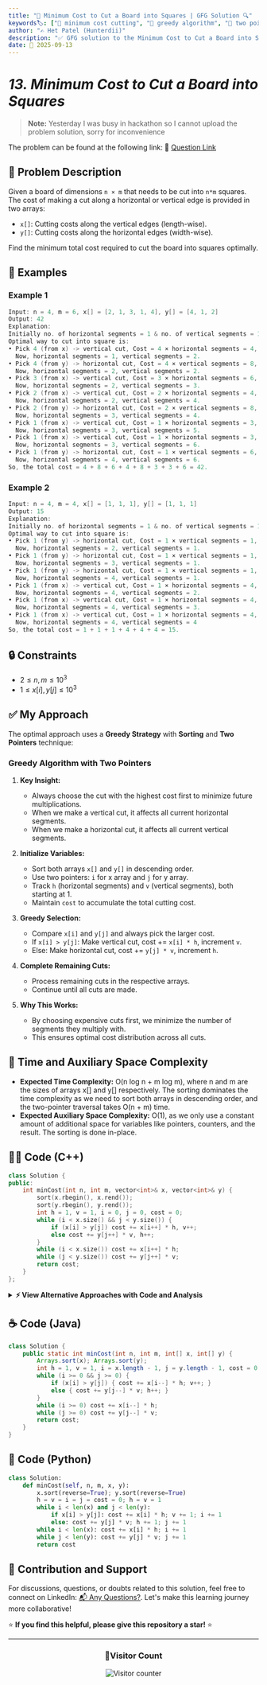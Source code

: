 ```yaml
---
title: "🔢 Minimum Cost to Cut a Board into Squares | GFG Solution 🔍"
keywords🏷️: ["🔢 minimum cost cutting", "🎯 greedy algorithm", "📍 two pointers", "🔄 sorting", "📘 GFG", "🏁 competitive programming", "📚 DSA"]
author: "✍️ Het Patel (Hunterdii)"
description: "✅ GFG solution to the Minimum Cost to Cut a Board into Squares problem: find optimal cutting strategy using greedy approach with sorting. 🚀"
date: 📅 2025-09-13
---
```


# *13. Minimum Cost to Cut a Board into Squares*

> **Note:** Yesterday I was busy in hackathon so I cannot upload the problem solution, sorry for inconvenience

The problem can be found at the following link: 🔗 [Question Link](https://www.geeksforgeeks.org/problems/minimum-cost-to-cut-a-board-into-squares/1)

## **🧩 Problem Description**

Given a board of dimensions `n × m` that needs to be cut into `n*m` squares. The cost of making a cut along a horizontal or vertical edge is provided in two arrays:

- `x[]`: Cutting costs along the vertical edges (length-wise).
- `y[]`: Cutting costs along the horizontal edges (width-wise).

Find the minimum total cost required to cut the board into squares optimally.

## **📘 Examples**

### Example 1

```cpp
Input: n = 4, m = 6, x[] = [2, 1, 3, 1, 4], y[] = [4, 1, 2]
Output: 42
Explanation: 
Initially no. of horizontal segments = 1 & no. of vertical segments = 1.
Optimal way to cut into square is:
• Pick 4 (from x) -> vertical cut, Cost = 4 × horizontal segments = 4,
  Now, horizontal segments = 1, vertical segments = 2.
• Pick 4 (from y) -> horizontal cut, Cost = 4 × vertical segments = 8,
  Now, horizontal segments = 2, vertical segments = 2.
• Pick 3 (from x) -> vertical cut, Cost = 3 × horizontal segments = 6,
  Now, horizontal segments = 2, vertical segments = 3.
• Pick 2 (from x) -> vertical cut, Cost = 2 × horizontal segments = 4,
  Now, horizontal segments = 2, vertical segments = 4.
• Pick 2 (from y) -> horizontal cut, Cost = 2 × vertical segments = 8,
  Now, horizontal segments = 3, vertical segments = 4.
• Pick 1 (from x) -> vertical cut, Cost = 1 × horizontal segments = 3,
  Now, horizontal segments = 3, vertical segments = 5.
• Pick 1 (from x) -> vertical cut, Cost = 1 × horizontal segments = 3,
  Now, horizontal segments = 3, vertical segments = 6.
• Pick 1 (from y) -> horizontal cut, Cost = 1 × vertical segments = 6,
  Now, horizontal segments = 4, vertical segments = 6.
So, the total cost = 4 + 8 + 6 + 4 + 8 + 3 + 3 + 6 = 42.
```

### Example 2

```cpp
Input: n = 4, m = 4, x[] = [1, 1, 1], y[] = [1, 1, 1]
Output: 15
Explanation:
Initially no. of horizontal segments = 1 & no. of vertical segments = 1.
Optimal way to cut into square is:
• Pick 1 (from y) -> horizontal cut, Cost = 1 × vertical segments = 1,
  Now, horizontal segments = 2, vertical segments = 1.
• Pick 1 (from y) -> horizontal cut, Cost = 1 × vertical segments = 1,
  Now, horizontal segments = 3, vertical segments = 1.
• Pick 1 (from y) -> horizontal cut, Cost = 1 × vertical segments = 1,
  Now, horizontal segments = 4, vertical segments = 1.
• Pick 1 (from x) -> vertical cut, Cost = 1 × horizontal segments = 4,
  Now, horizontal segments = 4, vertical segments = 2.
• Pick 1 (from x) -> vertical cut, Cost = 1 × horizontal segments = 4,
  Now, horizontal segments = 4, vertical segments = 3.
• Pick 1 (from x) -> vertical cut, Cost = 1 × horizontal segments = 4,
  Now, horizontal segments = 4, vertical segments = 4
So, the total cost = 1 + 1 + 1 + 4 + 4 + 4 = 15.
```

## **🔒 Constraints**

* $2 \le n, m \le 10^3$
* $1 \le x[i], y[j] \le 10^3$

## **✅ My Approach**

The optimal approach uses a **Greedy Strategy** with **Sorting** and **Two Pointers** technique:

### **Greedy Algorithm with Two Pointers**

1. **Key Insight:**
   * Always choose the cut with the highest cost first to minimize future multiplications.
   * When we make a vertical cut, it affects all current horizontal segments.
   * When we make a horizontal cut, it affects all current vertical segments.

2. **Initialize Variables:**
   * Sort both arrays `x[]` and `y[]` in descending order.
   * Use two pointers: `i` for x array and `j` for y array.
   * Track `h` (horizontal segments) and `v` (vertical segments), both starting at 1.
   * Maintain `cost` to accumulate the total cutting cost.

3. **Greedy Selection:**
   * Compare `x[i]` and `y[j]` and always pick the larger cost.
   * If `x[i] > y[j]`: Make vertical cut, cost += `x[i] * h`, increment `v`.
   * Else: Make horizontal cut, cost += `y[j] * v`, increment `h`.

4. **Complete Remaining Cuts:**
   * Process remaining cuts in the respective arrays.
   * Continue until all cuts are made.

5. **Why This Works:**
   * By choosing expensive cuts first, we minimize the number of segments they multiply with.
   * This ensures optimal cost distribution across all cuts.

## 📝 Time and Auxiliary Space Complexity

* **Expected Time Complexity:** O(n log n + m log m), where n and m are the sizes of arrays x[] and y[] respectively. The sorting dominates the time complexity as we need to sort both arrays in descending order, and the two-pointer traversal takes O(n + m) time.
* **Expected Auxiliary Space Complexity:** O(1), as we only use a constant amount of additional space for variables like pointers, counters, and the result. The sorting is done in-place.

## **🧑‍💻 Code (C++)**

```cpp
class Solution {
public:
    int minCost(int n, int m, vector<int>& x, vector<int>& y) {
        sort(x.rbegin(), x.rend());
        sort(y.rbegin(), y.rend());
        int h = 1, v = 1, i = 0, j = 0, cost = 0;
        while (i < x.size() && j < y.size()) {
            if (x[i] > y[j]) cost += x[i++] * h, v++;
            else cost += y[j++] * v, h++;
        }
        while (i < x.size()) cost += x[i++] * h;
        while (j < y.size()) cost += y[j++] * v;
        return cost;
    }
};
```

<details>
<summary><b>⚡ View Alternative Approaches with Code and Analysis</b></summary>

## 📊 **2️⃣ Priority Queue Approach**

### 💡 Algorithm Steps:

1. Use max heap to always select the highest cost cut available.
2. Maintain separate counters for horizontal and vertical pieces.
3. Process cuts in descending order of cost to minimize future multiplications.
4. Calculate total cost by multiplying cut cost with current piece count.

```cpp
class Solution {
public:
    int minCost(int n, int m, vector<int>& x, vector<int>& y) {
        priority_queue<pair<int,char>> pq;
        for (int cost : x) pq.push({cost, 'h'});
        for (int cost : y) pq.push({cost, 'v'});
        
        int h = 1, v = 1, total = 0;
        while (!pq.empty()) {
            auto [cost, type] = pq.top(); pq.pop();
            if (type == 'h') total += cost * h, v++;
            else total += cost * v, h++;
        }
        return total;
    }
};
```

### 📝 **Complexity Analysis:**

* **Time:** ⏱️ O((n+m) log(n+m)) - Heap operations
* **Auxiliary Space:** 💾 O(n+m) - Priority queue storage

### ✅ **Why This Approach?**

* Single data structure handles both cut types.
* Natural ordering with priority queue.
* Easy to extend for multiple cut types.

## 📊 **3️⃣ Merge-Based Approach**

### 💡 Algorithm Steps:

1. Sort both arrays in descending order separately.
2. Use two pointers to merge arrays while maintaining order.
3. Always choose the larger cost cut from remaining options.
4. Update piece counters and accumulate costs efficiently.

```cpp
class Solution {
public:
    int minCost(int n, int m, vector<int>& x, vector<int>& y) {
        sort(x.rbegin(), x.rend());
        sort(y.rbegin(), y.rend());
        
        int cost = 0, pieces_h = 1, pieces_v = 1;
        int i = 0, j = 0;
        
        while (i < x.size() || j < y.size()) {
            bool take_horizontal = (j >= y.size()) || 
                                 (i < x.size() && x[i] >= y[j]);
            
            if (take_horizontal) {
                cost += x[i] * pieces_h;
                pieces_v++;
                i++;
            } else {
                cost += y[j] * pieces_v;
                pieces_h++;
                j++;
            }
        }
        return cost;
    }
};
```

### 📝 **Complexity Analysis:**

* **Time:** ⏱️ O(n log n + m log m) - Sorting dominates
* **Auxiliary Space:** 💾 O(1) - Only constant extra space

### ✅ **Why This Approach?**

* Clean two-pointer merge technique.
* Optimal space usage with in-place processing.
* Clear separation of horizontal and vertical logic.

## 📊 **4️⃣ Greedy with Single Pass**

### 💡 Algorithm Steps:

1. Combine all cuts with type information into single array.
2. Sort by cost in descending order for greedy selection.
3. Process cuts sequentially, updating appropriate counters.
4. Multiply each cut cost by current number of pieces it affects.

```cpp
class Solution {
public:
    int minCost(int n, int m, vector<int>& x, vector<int>& y) {
        vector<pair<int, bool>> cuts;
        for (int cost : x) cuts.push_back({cost, true});
        for (int cost : y) cuts.push_back({cost, false});
        
        sort(cuts.rbegin(), cuts.rend());
        
        int h_pieces = 1, v_pieces = 1, total = 0;
        for (auto [cost, is_horizontal] : cuts) {
            if (is_horizontal) {
                total += cost * h_pieces;
                v_pieces++;
            } else {
                total += cost * v_pieces;
                h_pieces++;
            }
        }
        return total;
    }
};
```

### 📝 **Complexity Analysis:**

* **Time:** ⏱️ O((n+m) log(n+m)) - Single sort operation
* **Auxiliary Space:** 💾 O(n+m) - Combined array storage

### ✅ **Why This Approach?**

* Unified processing of all cuts.
* Single sort operation instead of two.
* Clear greedy strategy implementation.

## 🆚 **🔍 Comparison of Approaches**

| 🚀 **Approach**                    | ⏱️ **Time Complexity** | 💾 **Space Complexity** | ✅ **Pros**                        | ⚠️ **Cons**                           |
| ---------------------------------- | ---------------------- | ----------------------- | --------------------------------- | ------------------------------------- |
| 🏷️ **Two-Pointer Merge**          | 🟢 O(n log n + m log m)| 🟢 O(1)                 | 🚀 Optimal space usage           | 🔧 Requires careful pointer handling  |
| 🔍 **Priority Queue**              | 🟡 O((n+m) log(n+m))   | 🟡 O(n+m)               | 📖 Clean single structure        | 💾 Extra space for heap              |
| 📊 **Merge-Based**                 | 🟢 O(n log n + m log m)| 🟢 O(1)                 | 🎯 Clear merge logic             | 🔧 Complex boundary conditions        |
| 🔄 **Single Array**                | 🟡 O((n+m) log(n+m))   | 🟡 O(n+m)               | ⭐ Unified processing             | 💾 Additional array creation          |

### 🏆 **Best Choice Recommendation**

| 🎯 **Scenario**                                    | 🎖️ **Recommended Approach**          | 🔥 **Performance Rating** |
| -------------------------------------------------- | ------------------------------------- | ------------------------- |
| 🏅 **Memory-constrained systems**                     | 🥇 **Two-Pointer Merge**             | ★★★★★                     |
| 📖 **Code simplicity priority**                       | 🥈 **Priority Queue**                | ★★★★☆                     |
| 🔧 **Educational/Interview**                          | 🥉 **Merge-Based**                   | ★★★★☆                     |
| 🎯 **Competitive Programming**                        | 🏅 **Single Array**                  | ★★★★★                     |

</details>

## **☕ Code (Java)**

```java
class Solution {
    public static int minCost(int n, int m, int[] x, int[] y) {
        Arrays.sort(x); Arrays.sort(y);
        int h = 1, v = 1, i = x.length - 1, j = y.length - 1, cost = 0;
        while (i >= 0 && j >= 0) {
            if (x[i] > y[j]) { cost += x[i--] * h; v++; }
            else { cost += y[j--] * v; h++; }
        }
        while (i >= 0) cost += x[i--] * h;
        while (j >= 0) cost += y[j--] * v;
        return cost;
    }
}
```

## **🐍 Code (Python)**

```python
class Solution:
    def minCost(self, n, m, x, y):
        x.sort(reverse=True); y.sort(reverse=True)
        h = v = i = j = cost = 0; h = v = 1
        while i < len(x) and j < len(y):
            if x[i] > y[j]: cost += x[i] * h; v += 1; i += 1
            else: cost += y[j] * v; h += 1; j += 1
        while i < len(x): cost += x[i] * h; i += 1
        while j < len(y): cost += y[j] * v; j += 1
        return cost
```

## 🧠 Contribution and Support

For discussions, questions, or doubts related to this solution, feel free to connect on LinkedIn: [📬 Any Questions?](https://www.linkedin.com/in/patel-hetkumar-sandipbhai-8b110525a/). Let's make this learning journey more collaborative!

⭐ **If you find this helpful, please give this repository a star!** ⭐

---

<div align="center">
  <h3><b>📍Visitor Count</b></h3>
</div>

<p align="center">
  <img src="https://visitor-badge.laobi.icu/badge?page_id=Hunterdii.GeeksforGeeks-POTD" alt="Visitor counter" />
</p>
